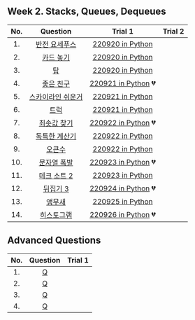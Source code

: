 ## Week 2. Stacks, Queues, Dequeues

|No.  |Question|Trial 1|Trial 2|
|:---:|:------:|:-----:|:-----:|
|1.  | [반전 요세푸스](https://www.acmicpc.net/problem/20301)         | [220920 in Python](https://github.com/JoonHyeok-hozy-Kim/algorithm_study/blob/main/BaekJoon/Solutions/Week2/Sol_A_220920_20301.py) | []() |
|2.  | [카드 놓기](https://www.acmicpc.net/problem/18115)           | [220920 in Python](https://github.com/JoonHyeok-hozy-Kim/algorithm_study/blob/main/BaekJoon/Solutions/Week2/Sol_B_220920_18115.py) | []() |
|3.  | [탑](https://www.acmicpc.net/problem/2493)                |[220920 in Python](https://github.com/JoonHyeok-hozy-Kim/algorithm_study/blob/main/BaekJoon/Solutions/Week2/Sol_C_220920_2493.py) | []() |
|4.  | [좋은 친구](https://www.acmicpc.net/problem/3078)            |  [220921 in Python](https://github.com/JoonHyeok-hozy-Kim/algorithm_study/blob/main/BaekJoon/Solutions/Week2/Sol_D_220921_3078.py) :broken_heart:| []() |
|5.  | [스카이라인 쉬운거](https://www.acmicpc.net/problem/1863)        |  [220921 in Python](https://github.com/JoonHyeok-hozy-Kim/algorithm_study/blob/main/BaekJoon/Solutions/Week2/Sol_E_220921_1863.py) | []() |
|6.  | [트럭](https://www.acmicpc.net/problem/13335)              |     [220921 in Python](https://github.com/JoonHyeok-hozy-Kim/algorithm_study/blob/main/BaekJoon/Solutions/Week2/Sol_F_220921_13335.py) | []() |
|7.  | [최솟값 찾기](https://www.acmicpc.net/problem/11003)          |  [220922 in Python](https://github.com/JoonHyeok-hozy-Kim/algorithm_study/blob/main/BaekJoon/Solutions/Week2/Sol_G_220922_11003.py) :broken_heart:| []() |
|8.  | [독특한 계산기](https://www.acmicpc.net/problem/19591)         |  [220922 in Python](https://github.com/JoonHyeok-hozy-Kim/algorithm_study/blob/main/BaekJoon/Solutions/Week2/Sol_H_220922_19591.py) | []() |
|9.  | [오큰수](https://www.acmicpc.net/problem/17298)             |     [220922 in Python](https://github.com/JoonHyeok-hozy-Kim/algorithm_study/blob/main/BaekJoon/Solutions/Week2/Sol_I_220922_17298.py) | []() |
|10. | [문자열 폭발](https://www.acmicpc.net/problem/9935)           |  [220923 in Python](https://github.com/JoonHyeok-hozy-Kim/algorithm_study/blob/main/BaekJoon/Solutions/Week2/Sol_J_220923_9935.py)  :broken_heart:| []() |
|11. | [데크 소트 2](https://www.acmicpc.net/problem/10975)         |  [220923 in Python](https://github.com/JoonHyeok-hozy-Kim/algorithm_study/blob/main/BaekJoon/Solutions/Week2/Sol_K_220923_10975.py) | []() |
|12. | [뒤집기 3](https://www.acmicpc.net/problem/1464)            | [220924 in Python](https://github.com/JoonHyeok-hozy-Kim/algorithm_study/blob/main/BaekJoon/Solutions/Week2/Sol_L_220924_1464_cheat.py) :broken_heart:| []() |
|13. | [앵무새](https://www.acmicpc.net/problem/14713)             | [220925 in Python](https://github.com/JoonHyeok-hozy-Kim/algorithm_study/blob/main/BaekJoon/Solutions/Week2/Sol_M_220925_14713.py) | []() |
|14. | [히스토그램](https://www.acmicpc.net/problem/1725)            | [220926 in Python](https://github.com/JoonHyeok-hozy-Kim/algorithm_study/blob/main/BaekJoon/Solutions/Week2/Sol_N_220626_1725.py) :broken_heart:| []() |


## Advanced Questions
|No.  |Question|Trial 1|
|:---:|:------:|:-----:|
|1.|[Q](https://www.acmicpc.net/problem/3307 )|[]()|
|2.|[Q](https://www.acmicpc.net/problem/11873)|[]()|
|3.|[Q](https://www.acmicpc.net/problem/15678)|[]()|
|4.|[Q](https://www.acmicpc.net/problem/5977 )|[]()|